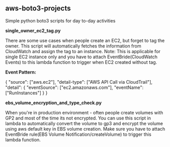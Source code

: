 ## aws-boto3-projects
Simple python boto3 scripts for day to-day activities

**single_owner_ec2_tag.py**

There are some use cases when people create an EC2, but forget to tag the owner. This script will automatically fetches the information from CloudWatch and assign the tag to an instance.
Note: This is applicable for single EC2 instance only and you have to attach EventBride(CloudWatch Events) to this lambda function to trigger when EC2 created without tag.

**Event Pattern:**

{
  "source": ["aws.ec2"],
  "detail-type": ["AWS API Call via CloudTrail"],
  "detail": {
    "eventSource": ["ec2.amazonaws.com"],
    "eventName": ["RunInstances"]
  }
}

**ebs_volume_encryption_and_type_check.py**

When you're in production environment - often people create volumes with GP2 and most of the time its not encrypted. 
You can use this script in lambda to automatically convert the volume to gp3 and encrypt the volume using aws default key in EBS volume creation.
Make sure you have to attach EventBride rule(EBS Volume Notification/createVolume) to trigger this lambda function.
